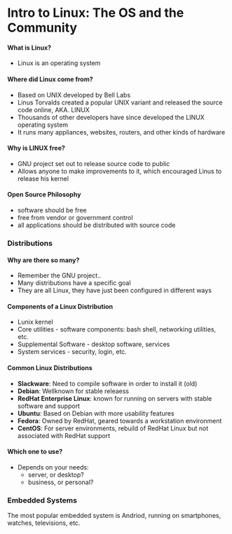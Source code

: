 # Intro to Linux: The OS and the Community

#### What is Linux?
- Linux is an operating system

#### Where did Linux come from?
- Based on UNIX developed by Bell Labs
- Linus Torvalds created a popular UNIX variant and released the source code online, AKA. LINUX
- Thousands of other developers have since developed the LINUX operating system
- It runs many appliances, websites, routers, and other kinds of hardware

#### Why is LINUX free?
- GNU project set out to release source code to public
- Allows anyone to make improvements to it, which encouraged Linus to release his kernel

#### Open Source Philosophy
- software should be free
- free from vendor or government control
- all applications should be distributed with source code

### Distributions
#### Why are there so many?
- Remember the GNU project.. 
- Many distributions have a specific goal
- They are all Linux, they have just been configured in different ways

#### Components of a Linux Distribution
- Lunix kernel
- Core utilities - software components: bash shell, networking utilities, etc.
- Supplemental Software - desktop software, services
- System services - security, login, etc.

#### Common Linux Distributions
- **Slackware**: Need to compile software in order to install it (old)
- **Debian**: Wellknown for stable releaess
- **RedHat Enterprise Linux**: known for running on servers with stable software and support
- **Ubuntu**: Based on Debian with more usability features
- **Fedora**: Owned by RedHat, geared towards a workstation environment
- **CentOS**: For server environments, rebuild of RedHat Linux but not associated with RedHat support

#### Which one to use?
- Depends on your needs:
    - server, or desktop?
    - business, or personal?
    
### Embedded Systems
The most popular embedded system is Andriod, running on smartphones, watches, televisions, etc.
